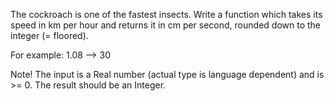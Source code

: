 The cockroach is one of the fastest insects. Write a function which takes its speed in km per hour and returns it in cm per second, rounded down to the integer (= floored).

For example: 1.08 --> 30

Note! The input is a Real number (actual type is language dependent) and is >= 0. The result should be an Integer.
